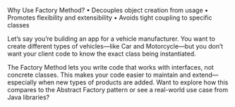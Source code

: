 Why Use Factory Method?
• Decouples object creation from usage
• Promotes flexibility and extensibility
• Avoids tight coupling to specific classes

Let’s say you’re building an app for a vehicle manufacturer. You want to create different types of vehicles—like Car and Motorcycle—but you don’t want your client code to know the exact class being instantiated.

The Factory Method lets you write code that works with interfaces, not concrete classes. This makes your code easier to maintain and extend—especially when new types of products are added.
Want to explore how this compares to the Abstract Factory pattern or see a real-world use case from Java libraries?